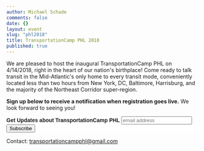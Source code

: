```yaml
---
author: Michael Schade
comments: false
date: {}
layout: event
slug: "phl2018"
title: TransportationCamp PHL 2018
published: true
---
```

We are pleased to host the inaugural TransportationCamp PHL on 4/14/2018, right in the heart of our nation's birthplace! Come ready to talk transit in the Mid-Atlantic's only home to every transit mode, conveniently located less than two hours from New York, DC, Baltimore, Harrisburg, and the majority of the Northeast Corridor super-region.

**Sign up below to receive a notification when registration goes live.** We look forward to seeing you!

<!-- Begin MailChimp Signup Form -->
<link href="//cdn-images.mailchimp.com/embedcode/horizontal-slim-10_7.css" rel="stylesheet" type="text/css">
<style type="text/css">
	#mc_embed_signup{background:#fff; clear:left; font:14px Helvetica,Arial,sans-serif; width:100%;}
	/* Add your own MailChimp form style overrides in your site stylesheet or in this style block.
	   We recommend moving this block and the preceding CSS link to the HEAD of your HTML file. */
</style>
<div id="mc_embed_signup">
<form action="https://transportationcamp.us16.list-manage.com/subscribe/post?u=107afa43a0eb0b24c856a920d&amp;id=2063a25409" method="post" id="mc-embedded-subscribe-form" name="mc-embedded-subscribe-form" class="validate" target="_blank" novalidate>
    <div id="mc_embed_signup_scroll">
	<label for="mce-EMAIL"><b>Get Updates about TransportationCamp PHL</b></label>
	<input type="email" value="" name="EMAIL" class="email" id="mce-EMAIL" placeholder="email address" required>
    <!-- real people should not fill this in and expect good things - do not remove this or risk form bot signups-->
    <div style="position: absolute; left: -5000px;" aria-hidden="true"><input type="text" name="b_107afa43a0eb0b24c856a920d_2063a25409" tabindex="-1" value=""></div>
    <div class="clear"><input type="submit" value="Subscribe" name="subscribe" id="mc-embedded-subscribe" class="button"></div>
    </div>
</form>
</div>

Contact: [transportationcampphl@gmail.com](transportationcampphl@gmail.com) 
